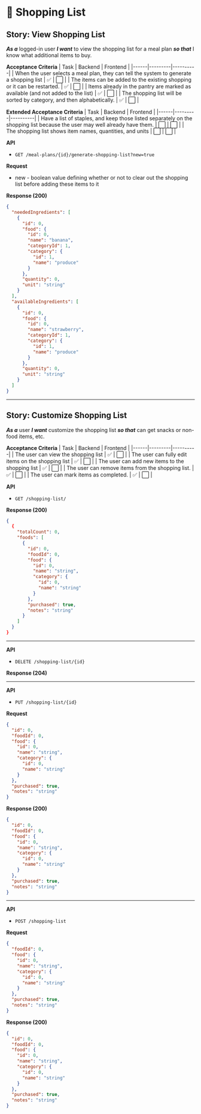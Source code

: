 # 🛒 Shopping List

## Story: View Shopping List

***As a*** logged-in user
***I want*** to view the shopping list for a meal plan
***so that*** I know what additional items to buy.

**Acceptance Criteria**
| Task | Backend | Frontend |
|------|---------|----------|
| When the user selects a meal plan, they can tell the system to generate a shopping list | ✅ | ⬜ |
| The items can be added to the existing shopping or it can be restarted. | ✅ | ⬜ |
| Items already in the pantry are marked as available (and not added to the list) | ✅ | ⬜ |
| The shopping list will be sorted by category, and then alphabetically. | ✅ | ⬜ |

**Extended Acceptance Criteria**
| Task | Backend | Frontend |
|------|---------|----------|
| Have a list of staples, and keep those listed separately on the shopping list because the user may well already have them. | ⬜ | ⬜ |
| The shopping list shows item names, quantities, and units | ⬜ | ⬜ |

**API**
- `GET /meal-plans/{id}/generate-shopping-list?new=true`

**Request**
- new - boolean value defining whether or not to clear out the shopping list before adding these items to it

**Response (200)**
```json
{
  "neededIngredients": [
    {
      "id": 0,
      "food": {
        "id": 0,
        "name": "banana",
        "categoryId": 1,
        "category": {
          "id": 1,
          "name": "produce"
        }
      },
      "quantity": 0,
      "unit": "string"
    }
  ],
  "availableIngredients": [
    {
      "id": 0,
      "food": {
        "id": 0,
        "name": "strawberry",
        "categoryId": 1,
        "category": {
          "id": 1,
          "name": "produce"
        }
      },
      "quantity": 0,
      "unit": "string"
    }
  ]
}
```

---

## Story: Customize Shopping List

***As a*** user
***I want*** customize the shopping list
***so that*** can get snacks or non-food items, etc.

**Acceptance Criteria**
| Task | Backend | Frontend |
|------|---------|----------|
| The user can view the shopping list | ✅ | ⬜ |
| The user can fully edit items on the shopping list | ✅ | ⬜ |
| The user can add new items to the shopping list | ✅ | ⬜ |
| The user can remove items from the shopping list. | ✅ | ⬜ |
| The user can mark items as completed. | ✅ | ⬜ |

**API**
- `GET /shopping-list/`

**Response (200)**
```json
{
  {
    "totalCount": 0,
    "foods": [
      {
        "id": 0,
        "foodId": 0,
        "food": {
          "id": 0,
          "name": "string",
          "category": {
            "id": 0,
            "name": "string"
          }
        },
        "purchased": true,
        "notes": "string"
      }
    ]
  }
}
```

---

**API**
- `DELETE /shopping-list/{id}`

**Response (204)**

---

**API**
- `PUT /shopping-list/{id}`

**Request**
```json
{
  "id": 0,
  "foodId": 0,
  "food": {
    "id": 0,
    "name": "string",
    "category": {
      "id": 0,
      "name": "string"
    }
  },
  "purchased": true,
  "notes": "string"
}
```

**Response (200)**
```json
{
  "id": 0,
  "foodId": 0,
  "food": {
    "id": 0,
    "name": "string",
    "category": {
      "id": 0,
      "name": "string"
    }
  },
  "purchased": true,
  "notes": "string"
}
```

---

**API**
- `POST /shopping-list`

**Request**
```json
{
  "foodId": 0,
  "food": {
    "id": 0,
    "name": "string",
    "category": {
      "id": 0,
      "name": "string"
    }
  },
  "purchased": true,
  "notes": "string"
}
```

**Response (200)**
```json
{
  "id": 0,
  "foodId": 0,
  "food": {
    "id": 0,
    "name": "string",
    "category": {
      "id": 0,
      "name": "string"
    }
  },
  "purchased": true,
  "notes": "string"
}
```
